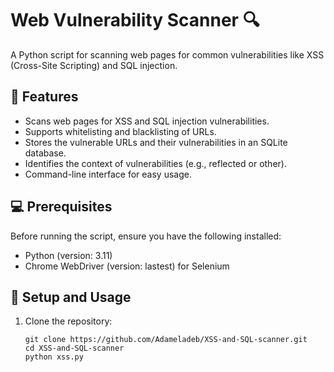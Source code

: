 # Web Vulnerability Scanner :mag:

A Python script for scanning web pages for common vulnerabilities like XSS (Cross-Site Scripting) and SQL injection.

## :rocket: Features

- Scans web pages for XSS and SQL injection vulnerabilities.
- Supports whitelisting and blacklisting of URLs.
- Stores the vulnerable URLs and their vulnerabilities in an SQLite database.
- Identifies the context of vulnerabilities (e.g., reflected or other).
- Command-line interface for easy usage.

## :computer: Prerequisites

Before running the script, ensure you have the following installed:

- Python (version: 3.11)
- Chrome WebDriver (version: lastest) for Selenium

## :wrench: Setup and Usage

1. Clone the repository:

   ```shell
   git clone https://github.com/Adameladeb/XSS-and-SQL-scanner.git
   cd XSS-and-SQL-scanner
   python xss.py

